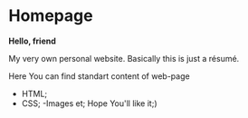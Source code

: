 # Homepage

**Hello, friend**

My very own personal website. Basically this is just a résumé.

Here You can find standart content of web-page 
 - HTML;
 - CSS;
 -Images et;
Hope You'll like it;)
